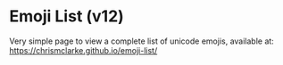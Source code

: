 # Emoji List (v12)

Very simple page to view a complete list of unicode emojis, available at:
https://chrismclarke.github.io/emoji-list/
